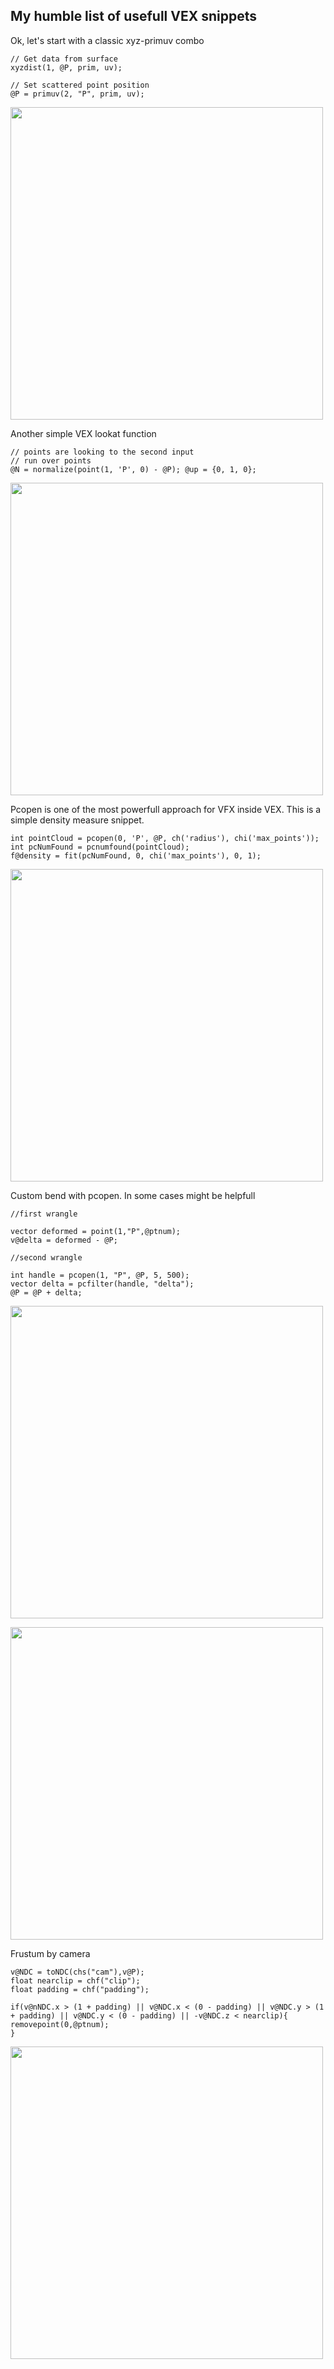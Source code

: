 
## My humble list of usefull VEX snippets


Ok, let's start with a classic xyz-primuv combo

```
// Get data from surface
xyzdist(1, @P, prim, uv);

// Set scattered point position
@P = primuv(2, "P", prim, uv);
```

[<img src="IMG/xyz1.gif" width="500" loop=infinite />](IMG/xyz1.gif)




Another simple VEX lookat function

```
// points are looking to the second input 
// run over points 
@N = normalize(point(1, 'P', 0) - @P); @up = {0, 1, 0};
```

[<img src="IMG/Lookat1.gif" width="500"/>](IMG/Lookat1.gif)

Pcopen is one of the most powerfull approach for VFX inside VEX. This is a simple density measure snippet.

```
int pointCloud = pcopen(0, 'P', @P, ch('radius'), chi('max_points'));
int pcNumFound = pcnumfound(pointCloud);
f@density = fit(pcNumFound, 0, chi('max_points'), 0, 1);
```

[<img src="IMG/Density1.gif" width="500"/>](IMG/Density1.gif)

Custom bend with pcopen. In some cases might be helpfull

```
//first wrangle

vector deformed = point(1,"P",@ptnum);
v@delta = deformed - @P;

```

```
//second wrangle

int handle = pcopen(1, "P", @P, 5, 500);
vector delta = pcfilter(handle, "delta");
@P = @P + delta; 

```
[<img src="IMG/bend1.png" width="500"/>](IMG/bend1.png)

[<img src="IMG/bend2.gif" width="500"/>](IMG/bend2.gif)


Frustum by camera

```
v@NDC = toNDC(chs("cam"),v@P);
float nearclip = chf("clip");
float padding = chf("padding");

if(v@nNDC.x > (1 + padding) || v@NDC.x < (0 - padding) || v@NDC.y > (1 + padding) || v@NDC.y < (0 - padding) || -v@NDC.z < nearclip){
removepoint(0,@ptnum);
}

```
[<img src="IMG/frustum.gif" width="500"/>](IMG/frustum.gif)




